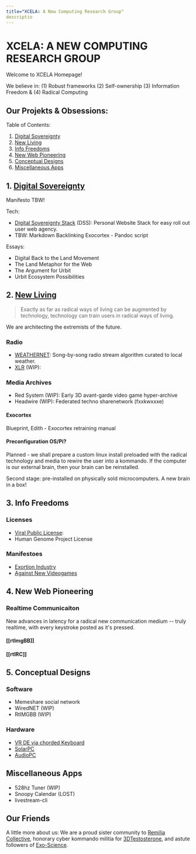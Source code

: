 ```yaml
---
title="XCELA: A New Computing Research Group"
descriptio
---
```


# XCELA: A NEW COMPUTING RESEARCH GROUP

Welcome to XCELA Homepage!

We believe in:
(1) Robust frameworks
(2) Self-ownership
(3) Information Freedom
& (4) Radical Computing

## Our Projekts & Obsessions:

Table of Contents:

1. [Digital Sovereignty](#Digital-Sovereignty)
2. [New Living](#New-Living)
3. [Info Freedoms](#Info-Freedoms)
4. [New Web Pioneering](#New-Web-Pioneering)
5. [Conceptual Designs](#Conceptual-Designs)
6. [Miscellaneous Apps](#Miscellaneous-Apps)

## 1. [Digital Sovereignty](digital-sovereignty/index.html)

Manifesto TBW!

Tech:
* [Digital Sovereignty Stack](digital-sovereignty/DSS.html) (DSS): Personal Website Stack for easy roll out user web agency. 
* TBW: Markdown Backlinking Exocortex - Pandoc script

Essays:
* Digital Back to the Land Movement
* The Land Metaphor for the Web
* The Argument for Urbit
* Urbit Ecosystem Possibilities

## 2. [New Living](new-living/index.html)

>Exactly as far as radical ways of living can be augmented by technology, technology can train users in radical ways of living. 

We are architecting the extremists of the future.

### Radio

* [WEATHERNET](https://3dtestosterone.net/weathernet/index.php): Song-by-song radio stream algorithm curated to local weather.
* [XLR](new-living/xlr.html) (WIP):

### Media Archives

* Red System (WIP): Early 3D avant-garde video game hyper-archive
* Headwire (WIP): Federated techno sharenetwork (fxxkwxxxe)

#### Exocortex

Blueprint, Edith - Exocortex retraining manual

#### Preconfiguration OS/Pi?

Planned - we shall prepare a custom linux install preloaded with the radical technology and media to rewire the user into a kommando. If the computer is our external brain, then your brain can be reinstalled.

Second stage: pre-installed on physically sold microcomputers. A new brain in a box!

## 3. Info Freedoms

### Licenses

* [Viral Public License](https://viralpubliclicense.org): 
* Human Genome Project License

### Manifestoes

* [Exortion Industry](https://exortionindustry.org/extortion.html)
* [Against New Videogames](https://extortionindustry.org)

## 4. New Web Pioneering

###  Realtime Communicaiton

New advances in latency for a radical new communication medium -- truly realtime, with every keystroke posted as it's pressed.

#### [[rtImgBB]]

#### [[rtIRC]]

## 5. Conceptual Designs

### Software

* Memeshare social network
* WiredNET (WIP)
* RtIMGBB (WIP)

### Hardware

* [VR DE via chorded Keyboard](conceptual/chorded-vr.html)
* [SolarPC](conceptual/solarpc.html)
* [AudioPC](conceptual/apc.html)

## Miscellaneous Apps

* 528hz Tuner (WIP)
* Snoopy Calendar (LOST)
* livestream-cli

## Our Friends

A little more about us:
We are a proud sister community to [Remilia Collective](https://remilia.org), honorary cyber kommando militia for [3DTestosterone](http://3DTestosterone.net), and astute followers of [Exo-Science](http://exo-science.com).